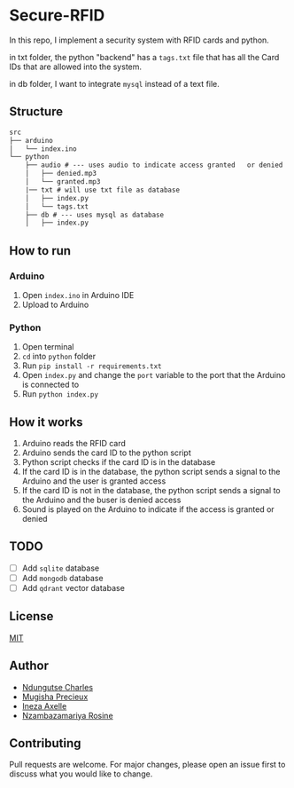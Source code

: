 # Secure-RFID
In this repo, I implement a security system with RFID cards and python. 

in txt folder, the python "backend" has a `tags.txt` file that has all the Card IDs that are allowed into the system.

in db folder, I want to integrate `mysql` instead of a text file.

## Structure
```txt
src
├── arduino
│   └── index.ino
└── python
    ├── audio # --- uses audio to indicate access granted   or denied
    │   ├── denied.mp3
    │   └── granted.mp3
    |── txt # will use txt file as database
    │   ├── index.py
    │   └── tags.txt
    ├── db # --- uses mysql as database
    │   ├── index.py
```

## How to run
### Arduino
1. Open `index.ino` in Arduino IDE
2. Upload to Arduino

### Python
1. Open terminal
2. `cd` into `python` folder
3. Run `pip install -r requirements.txt`
4. Open `index.py` and change the `port` variable to the port that the Arduino is connected to
5. Run `python index.py`

## How it works
1. Arduino reads the RFID card
2. Arduino sends the card ID to the python script
3. Python script checks if the card ID is in the database
4. If the card ID is in the database, the python script sends a signal to the Arduino and the user is granted access
5. If the card ID is not in the database, the python script sends a signal to the Arduino and the buser is denied access
6. Sound is played on the Arduino to indicate if the access is granted or denied

## TODO
- [ ] Add `sqlite` database
- [ ] Add `mongodb` database
- [ ] Add `qdrant` vector database
## License
[MIT](https://choosealicense.com/licenses/mit/)

## Author
- [Ndungutse Charles](https://ndungutsecharles.me)
- [Mugisha Precieux](https://mugishap.vercel.app)
- [Ineza Axelle](https://inezaxelle.me)
- [Nzambazamariya Rosine](https://gajurosine.me)


## Contributing
Pull requests are welcome. For major changes, please open an issue first to discuss what you would like to change.